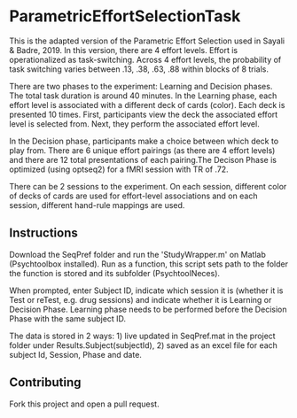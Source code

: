 # ParametricEffortSelectionTask

This is the adapted version of the Parametric Effort Selection used in Sayali & Badre, 2019. In this version, there are 4 effort levels. Effort is operationalized as task-switching. Across 4 effort levels, the probability of task switching varies between .13, .38, .63, .88 within blocks of 8 trials.

There are two phases to the experiment: Learning and Decision phases. The total task duration is around 40 minutes. In the Learning phase, each effort level is associated with a different deck of cards (color). Each deck is presented 10 times. First, participants view the deck the associated effort level is selected from. Next, they perform the associated effort level. 

In the Decision phase, participants make a choice between which deck to play from. There are 6 unique effort pairings (as there are 4 effort levels) and there are 12 total presentations of each pairing.The Decison Phase is optimized (using optseq2) for a fMRI session with TR of .72.

There can be 2 sessions to the experiment. On each session, different color of decks of cards are used for effort-level associations and on each session, different hand-rule mappings are used. 

## Instructions
Download the SeqPref folder and run the 'StudyWrapper.m' on Matlab (Psychtoolbox installed). Run as a function, this script sets path to the folder the function is stored and its subfolder (PsychtoolNeces). 

When prompted, enter Subject ID, indicate which session it is (whether it is Test or reTest, e.g. drug sessions) and indicate whether it is Learning or Decision Phase. Learning phase needs to be performed before the Decision Phase with the same subject ID. 

The data is stored in 2 ways: 1) live updated in SeqPref.mat in the project folder under Results.Subject(subjectId), 2) saved as an excel file for each subject Id, Session, Phase and date.

## Contributing
Fork this project and open a pull request.
